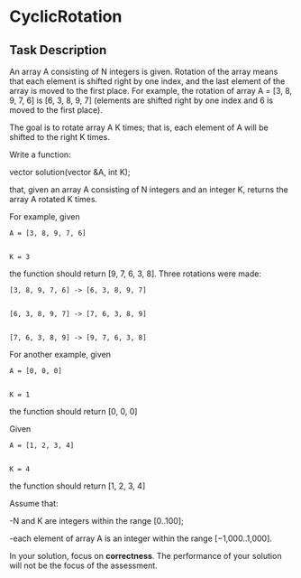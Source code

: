 # CyclicRotation
## Task Description

An array A consisting of N integers is given. Rotation of the array means that each element is shifted right by one index, and the last element of the array is moved to the first place. For example, the rotation of array A = [3, 8, 9, 7, 6] is [6, 3, 8, 9, 7] (elements are shifted right by one index and 6 is moved to the first place).


The goal is to rotate array A K times; that is, each element of A will be shifted to the right K times.


Write a function:


vector<int> solution(vector<int> &A, int K);


that, given an array A consisting of N integers and an integer K, returns the array A rotated K times.


For example, given


    A = [3, 8, 9, 7, 6]
    
    
    K = 3
    
    
the function should return [9, 7, 6, 3, 8]. Three rotations were made:


    [3, 8, 9, 7, 6] -> [6, 3, 8, 9, 7]
    
    
    [6, 3, 8, 9, 7] -> [7, 6, 3, 8, 9]
    
    
    [7, 6, 3, 8, 9] -> [9, 7, 6, 3, 8]
    
    
For another example, given


    A = [0, 0, 0]
    
    
    K = 1
    
    
the function should return [0, 0, 0]


Given


    A = [1, 2, 3, 4]
    
    
    K = 4
    
    
the function should return [1, 2, 3, 4]


Assume that:


 -N and K are integers within the range [0..100];
 
 -each element of array A is an integer within the range [−1,000..1,000].

In your solution, focus on **correctness**. The performance of your solution will not be the focus of the assessment.
